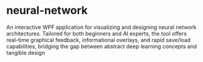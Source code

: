 # neural-network
An interactive WPF application for visualizing and designing neural network architectures. Tailored for both beginners and AI experts, the tool offers real-time graphical feedback, informational overlays, and rapid save/load capabilities, bridging the gap between abstract deep learning concepts and tangible design
